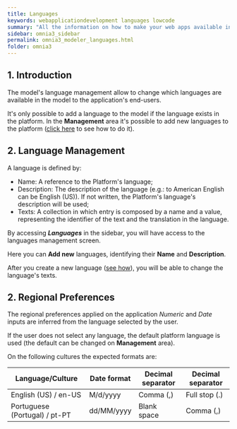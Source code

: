 ```yaml
---
title: Languages
keywords: webapplicationdevelopment languages lowcode
summary: "All the information on how to make your web apps available in any language you wish."
sidebar: omnia3_sidebar
permalink: omnia3_modeler_languages.html
folder: omnia3
---
```


## 1. Introduction

The model's language management allow to change which languages are available in the model to the application's end-users.

It's only possible to add a language to the model if the language exists in the platform.
In the **Management** area it's possible to add new languages to the platform ([click here](omnia3_modeler_languagetranslator.html) to see how to do it).

## 2. Language Management

A language is defined by:

- Name: A reference to the Platform's language;
- Description: The description of the language (e.g.: to American English can be English (US)). If not written, the Platform's language's description will be used;
- Texts: A collection in which entry is composed by a name and a value, representing the identifier of the text and the translation in the language.

By accessing **_Languages_** in the sidebar, you will have access to the languages management screen.

Here you can **Add new** languages, identifying their **Name** and **Description**.

After you create a new language ([see how](omnia3_modeler_languagetranslator.html)), you will be able to change the language's texts.

## 2. Regional Preferences

The regional preferences applied on the application _Numeric_ and _Date_ inputs are inferred from the language selected by the user.

If the user does not select any language, the default platform language is used (the default can be changed on **Management** area).

On the following cultures the expected formats are:

| Language/Culture              | Date format | Decimal separator | Decimal separator |
| ----------------------------- | ----------- | ----------------- | ----------------- |
| English (US) / en-US          | M/d/yyyy    | Comma (,)         | Full stop (.)     |
| Portuguese (Portugal) / pt-PT | dd/MM/yyyy  | Blank space       | Comma (,)         |
